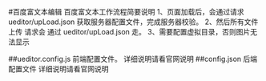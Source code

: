 #百度富文本编辑
百度富文本工作流程简要说明
1、页面加载后，会通过请求 ueditor/upLoad.json 获取服务器配置文件，完成服务器校验。
2、然后所有文件上传 请求会 通过 ueditor/upLoad.json 走。
3、需要配置虚拟目录，否则图片无法显示 <Context path="file" docBase="文件存储目录"></Context>

##ueditor.config.js 前端配置文件。
详细说明请看官网说明
##config.json 后端配置文件
详细说明请看官网说明
